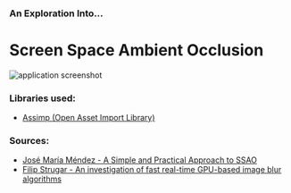 ### An Exploration Into... 
# Screen Space Ambient Occlusion

![application screenshot](https://github.com/matts-csmnt/STGA_SSAO/blob/master/Media/img/ssao_app.jpeg "Application Screenshot")

### Libraries used:
- [Assimp (Open Asset Import Library)](http://www.assimp.org/)

### Sources:
- [José María Méndez - A Simple and Practical Approach to SSAO](https://www.gamedev.net/articles/programming/graphics/a-simple-and-practical-approach-to-ssao-r2753)
- [Filip Strugar - An investigation of fast real-time GPU-based image blur algorithms](https://software.intel.com/en-us/blogs/2014/07/15/an-investigation-of-fast-real-time-gpu-based-image-blur-algorithms)
